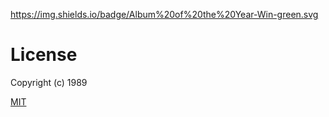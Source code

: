 https://img.shields.io/badge/Album%20of%20the%20Year-Win-green.svg

# License
Copyright (c) 1989

[MIT](http://opensource.org/licenses/mit-license.php)
